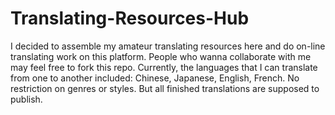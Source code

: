 # Translating-Resources-Hub
I decided to assemble my amateur translating resources here and do on-line translating work on this platform. People who wanna collaborate with me may feel free to fork this repo. Currently, the languages that I can translate from one to another included: Chinese, Japanese, English, French. No restriction on genres or styles. But all finished translations are supposed to publish.  
